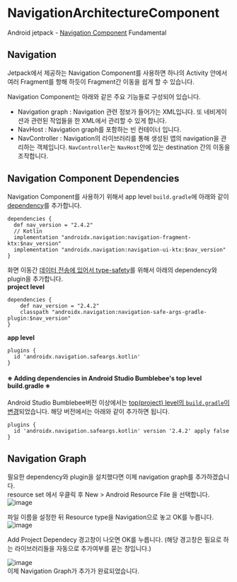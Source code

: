 # NavigationArchitectureComponent
Android jetpack - [Navigation Component](https://developer.android.com/guide/navigation) Fundamental

## Navigation 
Jetpack에서 제공하는 Navigation Component를 사용하면 하나의 Activity 안에서 여러 Fragment를 항해 하듯이 Fragment간 이동을 쉽게 할 수 있습니다. 

Navigation Component는 아래와 같은 주요 기능들로 구성되어 있습니다. 
- Navigation graph : Navigation 관련 정보가 들어가는 XML입니다. 또 네비게이션과 관련된 작업들을 한 XML에서 관리할 수 있게 합니다. 
- NavHost : Navigation graph를 포함하는 빈 컨테이너 입니다. 
- NavController : Navigation의 라이브러리를 통해 생성된 앱의 navigation을 관리하는 객체입니다. `NavController`는 `NavHost`안에 있는 destination 간의 이동을 조작합니다. 

## Navigation Component Dependencies
Navigation Component를 사용하기 위해서 app level `build.gradle`에 아래와 같이 [dependency](https://developer.android.com/guide/navigation/navigation-getting-started#Set-up)를 추가합니다.

```
dependencies {
  def nav_version = "2.4.2"
  // Kotlin
  implementation "androidx.navigation:navigation-fragment-ktx:$nav_version"
  implementation "androidx.navigation:navigation-ui-ktx:$nav_version"
}
```

화면 이동간 [데이터 전송에 있어서 type-safety](https://developer.android.com/guide/navigation/navigation-getting-started#ensure_type-safety_by_using_safe_args)를 위해서 아래의 dependency와 plugin을 추가합니다.<br>
**project level**
```
dependencies {
    def nav_version = "2.4.2"
    classpath "androidx.navigation:navigation-safe-args-gradle-plugin:$nav_version"
}
```
**app level**
```
plugins {
  id 'androidx.navigation.safeargs.kotlin'
}
```

#### ※ Adding dependencies in Android Studio Bumblebee's top level build.gradle ※
Android Studio Bumblebee버전 이상에서는 [top(project) level의 `build.gradle`이 변경](https://developer.android.com/studio/releases/gradle-plugin#settings-gradle)되었습니다. 
해당 버전에서는 아래와 같이 추가하면 됩니다. 
```
plugins {
  id 'androidx.navigation.safeargs.kotlin' version '2.4.2' apply false
}
```

## Navigation Graph 
필요한 dependency와 plugin을 설치했다면 이제 navigation graph를 추가하겠습니다. <br>
resource set 에서 우클릭 후 New > Android Resource File 을 선택합니다. <br>
![image](https://user-images.githubusercontent.com/55622345/165876054-1bbc141d-a2c9-409f-983c-7abee4451679.png)

파일 이름을 설정한 뒤 Resource type을 Navigation으로 놓고 OK를 누릅니다. 
![image](https://user-images.githubusercontent.com/55622345/165876260-02547aa4-0ada-4e82-84e2-a15d3ccf7338.png)

Add Project Dependecy 경고창이 나오면 OK를 누릅니다. (해당 경고창은 필요로 하는 라이브러리들을 자동으로 추가여부를 묻는 창입니다.)

![image](https://user-images.githubusercontent.com/55622345/165876565-330e632c-4bb8-44a3-aae2-e46c29107907.png) <br>
이제 Navigation Graph가 추가가 완료되었습니다. 
